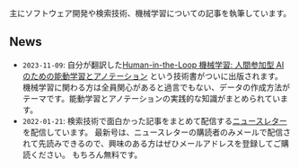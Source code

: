 主にソフトウェア開発や検索技術、機械学習についての記事を執筆しています。

## News

- `2023-11-09`: 自分が翻訳した[Human-in-the-Loop 機械学習: 人間参加型 AI のための能動学習とアノテーション](https://amzn.to/47u5tFz) という技術書がついに出版されます。
  機械学習に関わる方は全員関心があると過言でもない、データの作成方法がテーマです。能動学習とアノテーションの実践的な知識がまとめられています。
- `2022-01-21`: 検索技術で面白かった記事をまとめて配信する[ニュースレター](https://searchengineeringnewsletter.substack.com/)を配信しています。
  最新号は、ニュースレターの購読者のみメールで配信されて先読みできるので、興味のある方はぜひメールアドレスを登録してご購読ください。
  もちろん無料です。
